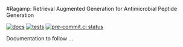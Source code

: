 #Ragamp: Retrieval Augmented Generation for Antimicrobial Peptide Generation

[![docs](https://github.com/ogkdmr/ragamp/actions/workflows/docs.yml/badge.svg)](https://github.com/ogkdmr/ragamp/actions)
[![tests](https://github.com/ogkdmr/ragamp/actions/workflows/tests.yml/badge.svg)](https://github.com/ogkdmr/ragamp/actions)
[![pre-commit.ci status](https://results.pre-commit.ci/badge/github/ogkdmr/ragamp/main.svg)](https://results.pre-commit.ci/latest/github/ogkdmr/ragamp/main)

Documentation to follow
...

